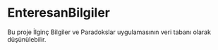# EnteresanBilgiler
Bu proje İlginç Bilgiler ve Paradokslar uygulamasının veri tabanı olarak düşünülebilir.
